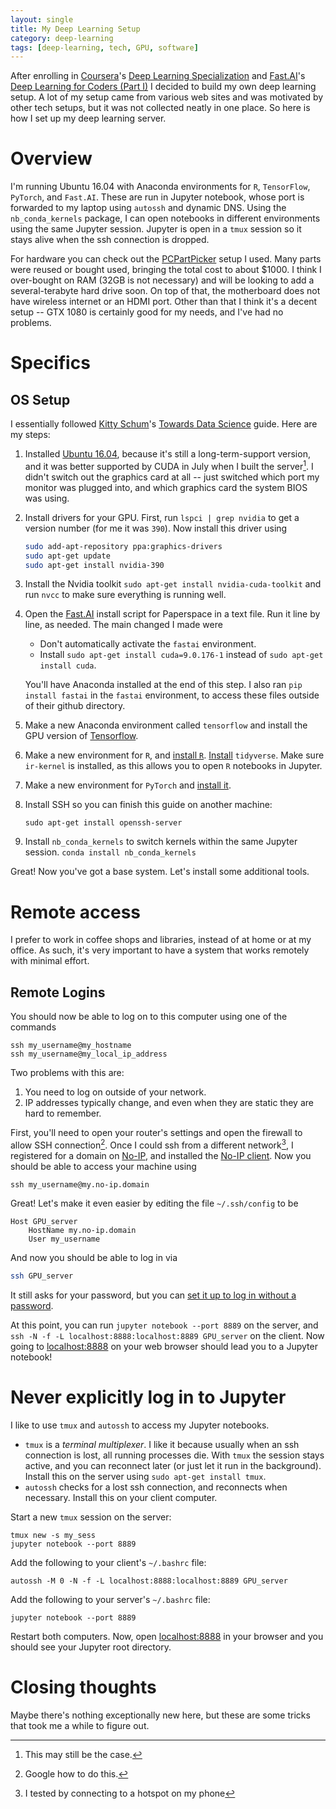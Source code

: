 ```yaml
---
layout: single
title: My Deep Learning Setup
category: deep-learning
tags: [deep-learning, tech, GPU, software]
---
```


After enrolling in [Coursera](http://coursera.com)'s [Deep Learning Specialization](https://www.coursera.org/specializations/deep-learning) and [Fast.AI](http://fast.ai)'s [Deep Learning for Coders (Part I)](http://course.fast.ai) I decided to build my own deep learning setup. A lot of my setup came from various web sites and was motivated by other tech setups, but it was not collected neatly in one place. So here is how I set up my deep learning server.

# Overview

I'm running Ubuntu 16.04 with Anaconda environments for `R`, `TensorFlow`, `PyTorch`, and `Fast.AI`. These are run in Jupyter notebook, whose port is forwarded to my laptop using `autossh` and dynamic DNS. Using the `nb_conda_kernels` package, I can open notebooks in different environments using the same Jupyter session. Jupyter is open in a `tmux` session so it stays alive when the ssh connection is dropped.

For hardware you can check out the [PCPartPicker](https://pcpartpicker.com/list/B4QVD2) setup I used. Many parts were reused or bought used, bringing the total cost to about $1000. I think I over-bought on RAM (32GB is not necessary) and will be looking to add a several-terabyte hard drive soon. On top of that, the motherboard does not have wireless internet or an HDMI port. Other than that I think it's a decent setup -- GTX 1080 is certainly good for my needs, and I've had no problems.

# Specifics

## OS Setup

I essentially followed [Kitty Schum](https://kittyshum.wordpress.com/about/)'s [Towards Data Science](https://towardsdatascience.com/build-and-setup-your-own-deep-learning-server-from-scratch-e771dacaa252) guide. Here are my steps:
1. Installed [Ubuntu 16.04](https://tutorials.ubuntu.com/tutorial/tutorial-install-ubuntu-desktop-1604), because it's still a long-term-support version, and it was better supported by CUDA in July when I built the server[^1]. I didn't switch out the graphics card at all -- just switched which port my monitor was plugged into, and which graphics card the system BIOS was using.
1. Install drivers for your GPU. First, run `lspci | grep nvidia` to get a version number (for me it was `390`). Now install this driver using
    ```bash
    sudo add-apt-repository ppa:graphics-drivers
    sudo apt-get update
    sudo apt-get install nvidia-390
    ```
1. Install the Nvidia toolkit `sudo apt-get install nvidia-cuda-toolkit` and run `nvcc` to make sure everything is running well.
1. Open the [Fast.AI](http://files.fast.ai/setup/paperspace) install script for Paperspace in a text file. Run it line by line, as needed. The main changed I made were
    - Don't automatically activate the `fastai` environment.
    - Install `sudo apt-get install cuda=9.0.176-1` instead of `sudo apt-get install cuda`.

    You'll have Anaconda installed at the end of this step. I also ran `pip install fastai` in the `fastai` environment, to access these files outside of their github directory.
1. Make a new Anaconda environment called `tensorflow` and install the GPU version of [Tensorflow](https://www.tensorflow.org/install/install_linux).
1. Make a new environment for `R`, and [install `R`](https://samrelton.wordpress.com/2015/07/02/rconda/). [Install](https://anaconda.org/r/r-tidyverse) `tidyverse`. Make sure `ir-kernel` is installed, as this allows you to open `R` notebooks in Jupyter.
1. Make a new environment for `PyTorch` and [install it](https://anaconda.org/pytorch/pytorch).
1. Install SSH so you can finish this guide on another machine:
    ```
    sudo apt-get install openssh-server
    ```
1. Install `nb_conda_kernels` to switch kernels within the same Jupyter session. `conda install nb_conda_kernels`

Great! Now you've got a base system. Let's install some additional tools.

# Remote access

I prefer to work in coffee shops and libraries, instead of at home or at my office. As such, it's very important to have a system that works remotely with minimal effort.

## Remote Logins

You should now be able to log on to this computer using one of the commands
```
ssh my_username@my_hostname
ssh my_username@my_local_ip_address
```
Two problems with this are:
1. You need to log on outside of your network.
1.  IP addresses typically change, and even when they are static they are hard to remember.

First, you'll need to open your router's settings and open the firewall to allow SSH connection[^2]. Once I could ssh from a different network[^3], I registered for a domain on [No-IP](https://www.noip.com/), and installed the [No-IP client](https://www.noip.com/support/knowledgebase/installing-the-linux-dynamic-update-client-on-ubuntu/). Now you should be able to access your machine using
```
ssh my_username@my.no-ip.domain
```
Great! Let's make it even easier by editing the file `~/.ssh/config` to be
```text
Host GPU_server
    HostName my.no-ip.domain
    User my_username
```
And now you should be able to log in via
``` bash
ssh GPU_server
```
It still asks for your password, but you can [set it up to log in without a password](http://www.linuxproblem.org/art_9.html).

At this point, you can run `jupyter notebook --port 8889` on the server, and `ssh -N -f -L localhost:8888:localhost:8889 GPU_server` on the client. Now going to [localhost:8888](localhost:8888) on your web browser should lead you to a Jupyter notebook!

# Never explicitly log in to Jupyter

I like to use `tmux` and `autossh` to access my Jupyter notebooks.
- `tmux` is a *terminal multiplexer*. I like it because usually when an ssh connection is lost, all running processes die. With `tmux` the session stays active, and you can reconnect later (or just let it run in the background). Install this on the server using `sudo apt-get install tmux`.
- `autossh` checks for a lost ssh connection, and reconnects when necessary. Install this on your client computer.

Start a new `tmux` session on the server:
```
tmux new -s my_sess
jupyter notebook --port 8889
```
Add the following to your client's `~/.bashrc` file:
```
autossh -M 0 -N -f -L localhost:8888:localhost:8889 GPU_server
```
Add the following to your server's `~/.bashrc` file:
```
jupyter notebook --port 8889
```
Restart both computers. Now, open [localhost:8888](localhost:8888) in your browser and you should see your Jupyter root directory.

# Closing thoughts

Maybe there's nothing exceptionally new here, but these are some tricks that took me a while to figure out.


[^1]: This may still be the case.
[^2]: Google how to do this.
[^3]: I tested by connecting to a hotspot on my phone
